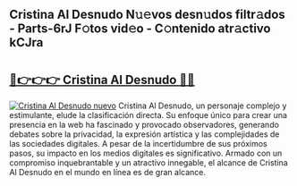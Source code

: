 ## Cristina Al Desnudo N𝚞𝚎vos desn𝚞dos filtr𝚊dos - Parts-6rJ F𝚘tos vid𝚎o - C𝚘ntenido atr𝚊ctivo kCJra

# <h2><a href="http://mb8hmj2.tromn.icu/?c=Cristina+Al+Desnudo">🔗👉👉👉 Cristina Al Desnudo 🔗🔗</a></h2>

[![Cristina Al Desnudo nuevo](https://i.imgur.com/pEAQMta.gif)](http://mb8hmj2.tromn.icu/?c=Cristina+Al+Desnudo)
Cristina Al Desnudo, un personaje complejo y estimulante, elude la clasificación directa. Su enfoque único para crear una presencia en la web ha fascinado y provocado observadores, generando debates sobre la privacidad, la expresión artística y las complejidades de las sociedades digitales. A pesar de la incertidumbre de sus próximos pasos, su impacto en los medios digitales es significativo. Armado con un compromiso inquebrantable y un atractivo innegable, el alcance de Cristina Al Desnudo en el mundo en línea es de gran alcance.
